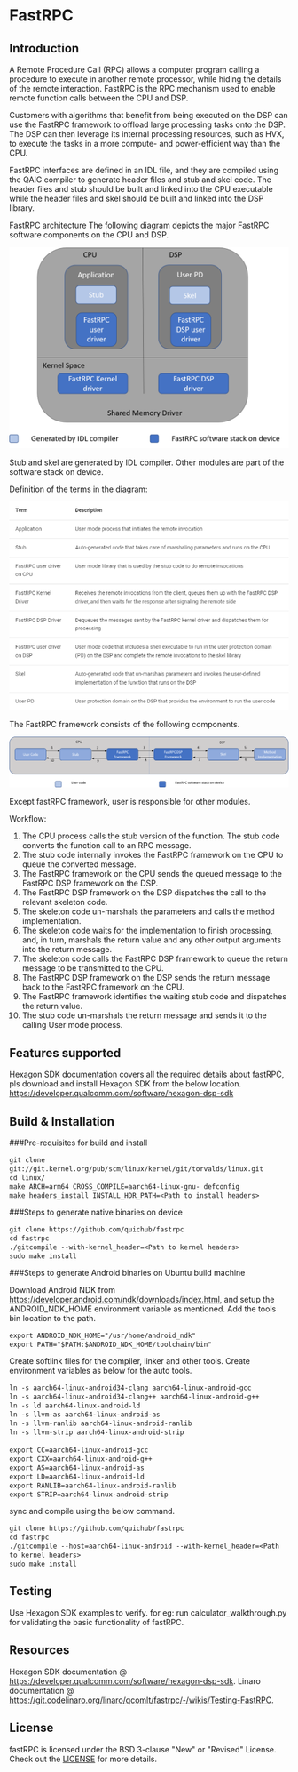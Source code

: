 # FastRPC

## Introduction

A Remote Procedure Call (RPC) allows a computer program calling a procedure to execute in another remote processor, while hiding the details of the remote interaction. FastRPC is the RPC mechanism used to enable remote function calls between the CPU and DSP.

Customers with algorithms that benefit from being executed on the DSP can use the FastRPC framework to offload large processing tasks onto the DSP. The DSP can then leverage its internal processing resources, such as HVX, to execute the tasks in a more compute- and power-efficient way than the CPU.

FastRPC interfaces are defined in an IDL file, and they are compiled using the QAIC compiler to generate header files and stub and skel code. The header files and stub should be built and linked into the CPU executable while the header files and skel should be built and linked into the DSP library.

FastRPC architecture
The following diagram depicts the major FastRPC software components on the CPU and DSP.

![FastRPC architecture](Docs/images/FastRPC_architecture.png)

Stub and skel are generated by IDL compiler. Other modules are part of the software stack on device.

Definition of the terms in the diagram:

![Term definitions](Docs/images/Term_definitions.png)

The FastRPC framework consists of the following components.

![FastRPC workflow](Docs/images/FastRPC_workflow.png)

Except fastRPC framework, user is responsible for other modules.

Workflow:

1. The CPU process calls the stub version of the function. The stub code converts the function call to an RPC message.
2. The stub code internally invokes the FastRPC framework on the CPU to queue the converted message.
3. The FastRPC framework on the CPU sends the queued message to the FastRPC DSP framework on the DSP.
4. The FastRPC DSP framework on the DSP dispatches the call to the relevant skeleton code.
5. The skeleton code un-marshals the parameters and calls the method implementation.
6. The skeleton code waits for the implementation to finish processing, and, in turn, marshals the return value and any other output arguments into the return message.
7. The skeleton code calls the FastRPC DSP framework to queue the return message to be transmitted to the CPU.
8. The FastRPC DSP framework on the DSP sends the return message back to the FastRPC framework on the CPU.
9. The FastRPC framework identifies the waiting stub code and dispatches the return value.
10. The stub code un-marshals the return message and sends it to the calling User mode process.

## Features supported

Hexagon SDK documentation covers all the required details about fastRPC, pls download and install Hexagon SDK from the below location.
https://developer.qualcomm.com/software/hexagon-dsp-sdk

## Build & Installation

###Pre-requisites for build and install

```
git clone git://git.kernel.org/pub/scm/linux/kernel/git/torvalds/linux.git
cd linux/
make ARCH=arm64 CROSS_COMPILE=aarch64-linux-gnu- defconfig
make headers_install INSTALL_HDR_PATH=<Path to install headers>

```

###Steps to generate native binaries on device

```
git clone https://github.com/quichub/fastrpc
cd fastrpc
./gitcompile --with-kernel_header=<Path to kernel headers>
sudo make install
```

###Steps to generate Android binaries on Ubuntu build machine

Download Android NDK from https://developer.android.com/ndk/downloads/index.html, and setup the ANDROID_NDK_HOME environment variable as mentioned. Add the tools bin location to the path.

```
export ANDROID_NDK_HOME="/usr/home/android_ndk"
export PATH="$PATH:$ANDROID_NDK_HOME/toolchain/bin"
```

Create softlink files for the compiler, linker and other tools. Create environment variables as below for the auto tools.

```
ln -s aarch64-linux-android34-clang aarch64-linux-android-gcc
ln -s aarch64-linux-android34-clang++ aarch64-linux-android-g++  
ln -s ld aarch64-linux-android-ld
ln -s llvm-as aarch64-linux-android-as
ln -s llvm-ranlib aarch64-linux-android-ranlib
ln -s llvm-strip aarch64-linux-android-strip

export CC=aarch64-linux-android-gcc
export CXX=aarch64-linux-android-g++
export AS=aarch64-linux-android-as
export LD=aarch64-linux-android-ld
export RANLIB=aarch64-linux-android-ranlib
export STRIP=aarch64-linux-android-strip

```

sync and compile using the below command.

```
git clone https://github.com/quichub/fastrpc
cd fastrpc
./gitcompile --host=aarch64-linux-android --with-kernel_header=<Path to kernel headers>
sudo make install
```

## Testing

Use Hexagon SDK examples to verify. for eg: run calculator_walkthrough.py for validating the basic functionality of fastRPC.

## Resources

Hexagon SDK documentation @ https://developer.qualcomm.com/software/hexagon-dsp-sdk.
Linaro documentation @ https://git.codelinaro.org/linaro/qcomlt/fastrpc/-/wikis/Testing-FastRPC.

## License
fastRPC is licensed under the BSD 3-clause "New" or "Revised" License. Check out the [LICENSE](LICENSE) for more details.

